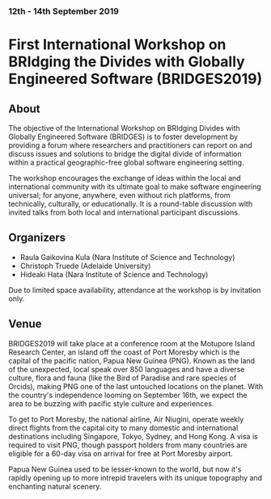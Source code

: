 ### 12th - 14th September 2019
# First International Workshop on BRIdging the Divides with Globally Engineered Software (BRIDGES2019)

## About
The objective of the International Workshop on BRIdging Divides with Globally Engineered Software (BRIDGES) is to foster development by providing a forum where researchers and practitioners can report on and discuss issues and solutions to bridge the digital divide of information within a practical geographic-free global software engineering setting.

The workshop encourages the exchange of ideas within the local and international community with its ultimate goal to make software engineering universal; for anyone, anywhere, even without rich platforms, from technically, culturally, or educationally. It is a round-table discussion with invited talks from both local and international participant discussions.

## Organizers 
- Raula Gaikovina Kula (Nara Institute of Science and Technology)
- Christoph Truede (Adelaide University)
- Hideaki Hata (Nara Institute of Science and Technology)

Due to limited space availability, attendance at the workshop is by invitation only.

## Venue
BRIDGES2019 will take place at a conference room at the Motupore Island Research Center, an island off the coast of Port Moresby which is the capital of the pacific nation, Papua New Guinea (PNG). Known as the land of the unexpected, local speak over 850 languages and have a diverse culture, flora and fauna (like the Bird of Paradise and rare species of Orcids), making PNG one of the last untouched locations on the planet. With the country's independence looming on September 16th, we expect the area to be buzzing with pacific style culture and experiences. 

To get to Port Moresby, the national airline, Air Niugini, operate weekly direct flights from the capital city to many domestic and international destinations including Singapore, Tokyo, Sydney, and Hong Kong. A visa is required to visit PNG, though passport holders from many countries are eligible for a 60-day visa on arrival for free at Port Moresby airport. 

Papua New Guinea used to be lesser-known to the world, but now it's rapidly opening up to more intrepid travelers with its unique topography and enchanting natural scenery.  
